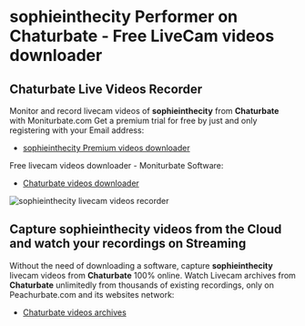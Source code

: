# sophieinthecity Performer on Chaturbate - Free LiveCam videos downloader

## Chaturbate Live Videos Recorder

Monitor and record livecam videos of **sophieinthecity** from **Chaturbate** with Moniturbate.com
Get a premium trial for free by just and only registering with your Email address:
* [sophieinthecity Premium videos downloader](https://moniturbate.com/request-demo-licence-key.html)

Free livecam videos downloader - Moniturbate Software:
* [Chaturbate videos downloader](https://moniturbate.com/moniturbate-download-software.html)

![sophieinthecity livecam videos recorder](https://peachurnet.com/templates/moniturbate-software.png)


## Capture sophieinthecity videos from the Cloud and watch your recordings on Streaming

Without the need of downloading a software, capture **sophieinthecity** livecam videos from **Chaturbate** 100% online.
Watch Livecam archives from **Chaturbate** unlimitedly from thousands of existing recordings, only on Peachurbate.com and its websites network:
* [Chaturbate videos archives](https://peachurnet.com/)